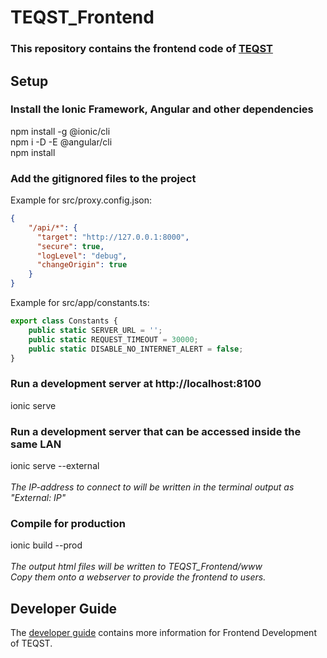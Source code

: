 # TEQST_Frontend
### This repository contains the frontend code of [TEQST](https://github.com/TEQST/TEQST)
## Setup
### Install the Ionic Framework, Angular and other dependencies
npm install -g @ionic/cli\
npm i -D -E @angular/cli\
npm install

### Add the gitignored files to the project
Example for src/proxy.config.json:
```json
{
    "/api/*": {
      "target": "http://127.0.0.1:8000",
      "secure": true,
      "logLevel": "debug",
      "changeOrigin": true
    }
}
```

Example for src/app/constants.ts:
```typescript
export class Constants {
    public static SERVER_URL = '';
    public static REQUEST_TIMEOUT = 30000;
    public static DISABLE_NO_INTERNET_ALERT = false;
}
```

### Run a development server at http://localhost:8100
ionic serve
### Run a development server that can be accessed inside the same LAN
ionic serve --external\
\
*The IP-address to connect to will be written in the terminal output as "External: IP"*
### Compile for production
ionic build --prod\
\
*The output html files will be written to TEQST_Frontend/www\
Copy them onto a webserver to provide the frontend to users.*

## Developer Guide
The [developer guide](https://github.com/TEQST/TEQST_Frontend/wiki/Guide-for-Developers) contains more information for Frontend Development of TEQST.
